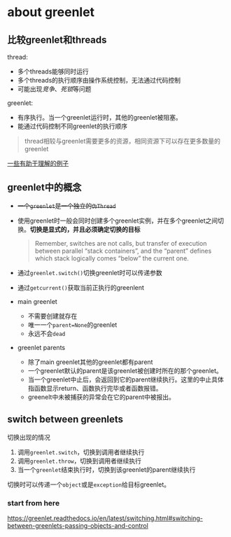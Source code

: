 # about greenlet

## 比较greenlet和threads

thread:
- 多个threads能够同时运行
- 多个threads的执行顺序由操作系统控制，无法通过代码控制
- 可能出现*竞争*、*死锁*等问题

greenlet:
- 有序执行。当一个greenlet运行时，其他的greenlet被阻塞。
- 能通过代码控制不同greenlet的执行顺序

> thread相较与greenlet需要更多的资源，相同资源下可以存在更多数量的greenlet

[一些有助于理解的例子](./practice_code/greenlet_example.py)

## greenlet中的概念

- ~~一个`greenlet`是一个独立的`伪Thread`~~
- 使用greenlet时一般会同时创建多个greenlet实例，并在多个greenlet之间切换。**切换是显式的，并且必须确定切换的目标**
	> Remember, switches are not calls, but transfer of execution between parallel “stack containers”, and the “parent” defines which stack logically comes “below” the current one.

- 通过`greenlet.switch()`切换greenlet时可以传递参数
- 通过`getcurrent()`获取当前正执行的greenlent
- main greenlet
	- 不需要创建就存在
	- 唯一一个`parent=None`的greenlet
	- 永远不会`dead`
- greenlet parents
	- 除了main greenlet其他的greenlet都有parent
	- 一个greenlet默认的parent是该greenlet被创建时所在的那个greenlet。
	- 当一个greenlet中止后，会返回到它的parent继续执行。这里的中止具体指函数显示return、函数执行完毕或者函数报错。
	- greenelt中未被捕获的异常会在它的parent中被报出。

## switch between greenlets

切换出现的情况
1. 调用`greenlet.switch`，切换到调用者继续执行
2. 调用`greenlet.throw`，切换到调用者继续执行
3. 当一个`greenlet`结束执行时，切换到该greenlet的parent继续执行

切换时可以传递一个`object`或是`exception`给目标greenlet。

### start from here
https://greenlet.readthedocs.io/en/latest/switching.html#switching-between-greenlets-passing-objects-and-control